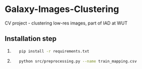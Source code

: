 # Galaxy-Images-Clustering
CV project - clustering low-res images, part of IAD at WUT


## Installation step

1. ```bash
      pip install -r requirements.txt
   ```
2. ```bash
      python src/preprocessing.py --name train_mapping.csv
   ```